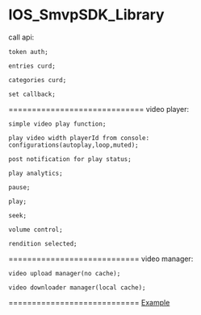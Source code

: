 IOS_SmvpSDK_Library
==================
call api:

	token auth;

	entries curd;

	categories curd;

	set callback;
=============================
video player:

	simple video play function;

	play video width playerId from console: configurations(autoplay,loop,muted);

	post notification for play status;

	play analytics;

	pause;

	play;

	seek;

	volume control;

	rendition selected;
============================
video manager:

	video upload manager(no cache);

	video downloader manager(local cache);	
============================
[Example](https://github.com/stonemountain/IOS_Example)		
